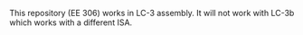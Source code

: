 This repository (EE 306) works in LC-3 assembly. It will not work with LC-3b which works with a different ISA.
